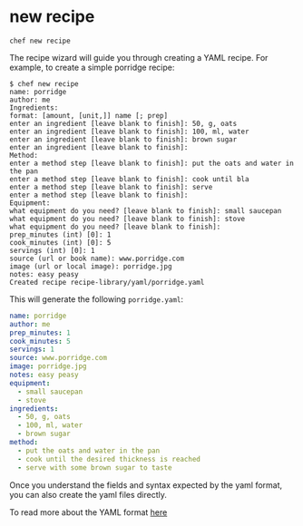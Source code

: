 # new recipe

```shell
chef new recipe
```

The recipe wizard will guide you through creating a YAML recipe.
For example, to create a simple porridge recipe:

```shell
$ chef new recipe 
name: porridge
author: me
Ingredients:
format: [amount, [unit,]] name [; prep]
enter an ingredient [leave blank to finish]: 50, g, oats
enter an ingredient [leave blank to finish]: 100, ml, water
enter an ingredient [leave blank to finish]: brown sugar     
enter an ingredient [leave blank to finish]: 
Method:
enter a method step [leave blank to finish]: put the oats and water in the pan
enter a method step [leave blank to finish]: cook until bla 
enter a method step [leave blank to finish]: serve 
enter a method step [leave blank to finish]: 
Equipment:
what equipment do you need? [leave blank to finish]: small saucepan 
what equipment do you need? [leave blank to finish]: stove
what equipment do you need? [leave blank to finish]: 
prep_minutes (int) [0]: 1
cook_minutes (int) [0]: 5
servings (int) [0]: 1
source (url or book name): www.porridge.com
image (url or local image): porridge.jpg
notes: easy peasy 
Created recipe recipe-library/yaml/porridge.yaml
```

This will generate the following `porridge.yaml`:

```yaml
name: porridge
author: me
prep_minutes: 1
cook_minutes: 5
servings: 1
source: www.porridge.com
image: porridge.jpg
notes: easy peasy
equipment:
  - small saucepan
  - stove
ingredients:
  - 50, g, oats
  - 100, ml, water
  - brown sugar
method:
  - put the oats and water in the pan
  - cook until the desired thickness is reached
  - serve with some brown sugar to taste
```

Once you understand the fields and syntax expected by the yaml format, you can also create the yaml files directly.

To read more about the YAML format [here](../recipe/yaml.md)